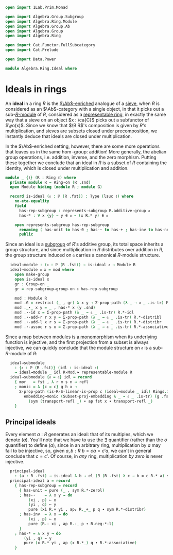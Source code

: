 ```agda
open import 1Lab.Prim.Monad

open import Algebra.Group.Subgroup
open import Algebra.Ring.Module
open import Algebra.Group.Ab
open import Algebra.Group
open import Algebra.Ring

open import Cat.Functor.FullSubcategory
open import Cat.Prelude

open import Data.Power

module Algebra.Ring.Ideal where
```

# Ideals in rings

An **ideal** in a ring $R$ is the [$\Ab$-enriched] analogue of a
[sieve], when $R$ is considered as an $\Ab$-category with a single
object, in that it picks out a sub-[$R$-module] of $R$, considered as a
[representable ring], in exactly the same way that a sieve on an object
$x : \ca{C}$ picks out a subfunctor of $\yo(x)$. Since we know that $\B
R$'s composition is given by $R$'s multiplication, and sieves are
subsets closed under precomposition, we instantly deduce that ideals are
closed under multiplication.

[$\Ab$-enriched]: Cat.Abelian.Base.html#ab-enriched-categories
[sieve]: Cat.Diagram.Sieve.html
[$R$-module]: Algebra.Ring.Module.html#modules
[representable ring]: Algebra.Ring.Module.html#representable-modules

In the $\Ab$-enriched setting, however, there are some more operations
that leaves us in the same $\hom$-group: addition! More generally, the
abelian group operations, i.e. addition, inverse, and the zero morphism.
Putting these together we conclude that an ideal in $R$ is a subset of
$R$ containing the identity, which is closed under multiplication and
addition.

```agda
module _ {ℓ} (R : Ring ℓ) where
  private module R = Ring-on (R .snd)
  open Module hiding (module R ; module G)

  record is-ideal (𝔞 : ℙ (R .fst)) : Type (lsuc ℓ) where
    no-eta-equality
    field
      has-rep-subgroup : represents-subgroup R.additive-group 𝔞
      has-* : ∀ x {y} → y ∈ 𝔞 → (x R.* y) ∈ 𝔞

    open represents-subgroup has-rep-subgroup
      renaming ( has-unit to has-0 ; has-⋆ to has-+ ; has-inv to has-neg )
      public
```

Since an ideal is a [subgroup] of $R$'s additive group, its total space
inherits a group structure, and since multiplication in $R$ distributes
over addition in $R$, the group structure induced on $\mathfrak{a}$
carries a canonical $R$-module structure.

[subgroup]: Algebra.Group.Subgroup.html

```agda
  ideal→module : (𝔞 : ℙ (R .fst)) → is-ideal 𝔞 → Module R
  ideal→module 𝔞 x = mod where
    open make-group
    open is-ideal x
    gr : Group-on _
    gr = rep-subgroup→group-on 𝔞 has-rep-subgroup

    mod : Module R
    mod .G = restrict (_ , gr) λ x y → Σ-prop-path (λ _ → 𝔞 _ .is-tr) R.+-commutes
    mod ._⋆_ x y = _ , has-* x (y .snd)
    mod .⋆-id x = Σ-prop-path (λ _ → 𝔞 _ .is-tr) R.*-idl
    mod .⋆-add-r r x y = Σ-prop-path (λ _ → 𝔞 _ .is-tr) R.*-distribl
    mod .⋆-add-l x r s = Σ-prop-path (λ _ → 𝔞 _ .is-tr) R.*-distribr
    mod .⋆-assoc r s x = Σ-prop-path (λ _ → 𝔞 _ .is-tr) R.*-associative
```

Since a map between modules is [a monomorphism] when its underlying
function is injective, and the first projection from a subset is always
injective, we can quickly conclude that the module structure on
$\mathfrak{a}$ is a sub-$R$-module of $R$:

[a monomorphism]: Cat.Morphism.html#monos

```agda
  ideal→submodule
    : {𝔞 : ℙ (R .fst)} (idl : is-ideal 𝔞)
    → ideal→module _ idl R-Mod.↪ representable-module R
  ideal→submodule {𝔞 = 𝔞} idl = record
    { mor   = fst , λ r m s n → refl
    ; monic = λ {c = c} g h x →
      Σ-prop-path (is-R-S-linear-is-prop c (ideal→module _ idl) Rings.id) $
        embedding→monic (Subset-proj-embedding λ _ → 𝔞 _ .is-tr) (g .fst) (h .fst)
          (sym (transport-refl _) ∙ ap fst x ∙ transport-refl _)
    }
```

## Principal ideals

Every element $a : R$ generates an ideal: that of its multiples, which
we denote $(a)$. You'll note that we have to use the $\exists$
quantifier (rather than the $\sigma$ quantifier) to define $(a)$, since
in an arbitrary ring, multiplication by $a$ may fail to be injective,
so, given $a, b : R$ $b = ca = c'a$, we can't in general conclude that
$c = c'$.  Of course, in _any_ ring, multiplication _by zero_ is never
injective.

```agda
  principal-ideal
    : (a : R .fst) → is-ideal λ b → el (∃ (R .fst) λ c → b ≡ c R.* a) squash
  principal-ideal a = record
    { has-rep-subgroup = record
      { has-unit = pure (_ , sym R.*-zerol)
      ; has-⋆    = λ x y → do
          (xi , p) ← x
          (yi , q) ← y
          pure (xi R.+ yi , ap₂ R._+_ p q ∙ sym R.*-distribr)
      ; has-inv  = λ x → do
          (xi , p) ← x
          pure (R.- xi , ap R.-_ p ∙ R.neg-*-l)
      }
    ; has-* = λ x y → do
        (yi , q) ← y
        pure (x R.* yi , ap (x R.*_) q ∙ R.*-associative)
    }
```
